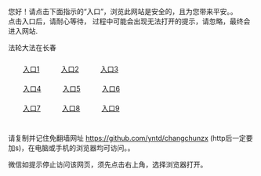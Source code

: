 您好！请点击下面指示的“入口”，浏览此网站是安全的，且为您带来平安。。 <br/>
点击入口后，请耐心等待， 过程中可能会出现无法打开的提示，请忽略，最终会进入网站. </br>

法轮大法在长春<br/>
<div style="padding:10px"><a style="margin:20px" target="_blank" href="https://d7xlhbm815b3m.cloudfront.net/2Qpsp?vbmlrgf" id="ccLink1" rel="nofollow">入口1</a> <a target="_blank" style="margin:20px" href="https://d337t2xmioi06v.cloudfront.net/2Qpsp?euuzea" id="ccLink2" rel="nofollow">入口2</a> <a style="margin:20px" target="_blank" href="https://d1ho82v0cap2wf.cloudfront.net/2Qpsp?jyame" id="ccLink3" rel="nofollow">入口3</a></div>

<div style="padding:10px" ><a style="margin:20px" target="_blank" href="https://d7xlhbm815b3m.cloudfront.net/2Qpsp?vbmlrgf" id="ccLink4" rel="nofollow">入口4</a> <a style="margin:20px" href="https://d337t2xmioi06v.cloudfront.net/2Qpsp?euuzea" target="_blank" id="ccLink5" rel="nofollow">入口5</a> <a style="margin:20px" href="https://d1ho82v0cap2wf.cloudfront.net/2Qpsp?jyame" target="_blank" id="ccLink6" rel="nofollow">入口6</a></div>

<div style="padding:10px"><a style="margin:20px" target="_blank" href="https://d7xlhbm815b3m.cloudfront.net/2Qpsp?vbmlrgf" id="ccLink7" rel="nofollow">入口7</a> <a style="margin:20px" href="https://d337t2xmioi06v.cloudfront.net/2Qpsp?euuzea" target="_blank" id="ccLink8" rel="nofollow">入口8</a> <a style="margin:20px" target="_blank" href="https://d1ho82v0cap2wf.cloudfront.net/2Qpsp?jyame" id="ccLink9" rel="nofollow">入口9</a></div>

<br/>



请复制并记住免翻墙网址 https://github.com/yntd/changchunzx (http后一定要加s)，在电脑或手机的浏览器均可访问。。<br/>

微信如提示停止访问该网页，须先点击右上角，选择浏览器打开。
